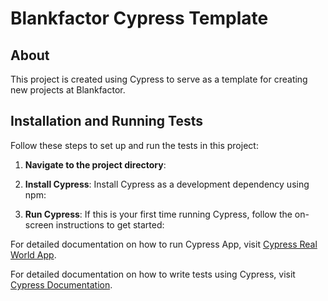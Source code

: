 # Blankfactor Cypress Template

## About
This project is created using Cypress to serve as a template for creating new projects at Blankfactor.

## Installation and Running Tests

Follow these steps to set up and run the tests in this project:

1. **Navigate to the project directory**:

2. **Install Cypress**:
Install Cypress as a development dependency using npm:

3. **Run Cypress**:
If this is your first time running Cypress, follow the on-screen instructions to get started:

For detailed documentation on how to run Cypress App, visit [Cypress Real World App](https://learn.cypress.io/real-world-examples/cypress-real-world-app-overview).

For detailed documentation on how to write tests using Cypress, visit [Cypress Documentation](https://docs.cypress.io).

